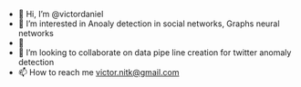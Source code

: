- 👋 Hi, I’m @victordaniel
- 👀 I’m interested in Anoaly detection in social networks, Graphs neural networks
- 🌱 
- 💞️ I’m looking to collaborate on  data pipe line creation for twitter anomaly detection
- 📫 How to reach me victor.nitk@gmail.com

<!---
victordaniel/victordaniel is a ✨ special ✨ repository because its `README.md` (this file) appears on your GitHub profile.
You can click the Preview link to take a look at your changes.
--->
